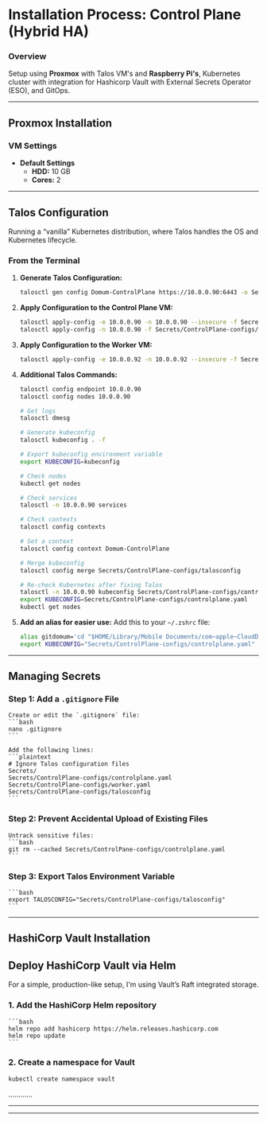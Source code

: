 # **Installation Process: Control Plane (Hybrid HA)**
### **Overview**
Setup using **Proxmox** with Talos VM's and **Raspberry Pi's**, Kubernetes cluster with integration for Hashicorp Vault with External Secrets Operator (ESO), and GitOps.


---

## **Proxmox Installation**

### **VM Settings**
- **Default Settings**
  - **HDD:** 10 GB
  - **Cores:** 2

---

## Talos Configuration
Running a “vanilla” Kubernetes distribution, where Talos handles the OS and Kubernetes lifecycle.
### **From the Terminal**
1. **Generate Talos Configuration:**
   
   ```bash
   talosctl gen config Domum-ControlPlane https://10.0.0.90:6443 -o Secrets/ControlPlane-configs
   ```

2. **Apply Configuration to the Control Plane VM:**
   
   ```bash
   talosctl apply-config -e 10.0.0.90 -n 10.0.0.90 --insecure -f Secrets/ControlPlane-configs/controlplane.yaml
   talosctl apply-config -n 10.0.0.90 -f Secrets/ControlPlane-configs/controlplane.yaml
   ```

3. **Apply Configuration to the Worker VM:**
   
   ```bash
   talosctl apply-config -e 10.0.0.92 -n 10.0.0.92 --insecure -f Secrets/ControlPlane-configs/worker.yaml
   ```

4. **Additional Talos Commands:**
   
   ```bash
   talosctl config endpoint 10.0.0.90
   talosctl config nodes 10.0.0.90

   # Get logs
   talosctl dmesg

   # Generate kubeconfig
   talosctl kubeconfig . -f

   # Export kubeconfig environment variable
   export KUBECONFIG=kubeconfig

   # Check nodes
   kubectl get nodes

   # Check services
   talosctl -n 10.0.0.90 services

   # Check contexts
   talosctl config contexts

   # Set a context
   talosctl config context Domum-ControlPlane

   # Merge kubeconfig
   talosctl config merge Secrets/ControlPlane-configs/talosconfig

   # Re-check Kubernetes after fixing Talos
   talosctl -n 10.0.0.90 kubeconfig Secrets/ControlPlane-configs/controlplane.yaml
   export KUBECONFIG=Secrets/ControlPlane-configs/controlplane.yaml
   kubectl get nodes
   ```

5. **Add an alias for easier use:**
   Add this to your `~/.zshrc` file:
   ```bash
   alias gitdomum='cd "$HOME/Library/Mobile Documents/com~apple~CloudDocs/Git/Domum"'
   export KUBECONFIG="Secrets/ControlPlane-configs/controlplane.yaml"
   ```

---

## **Managing Secrets**

### **Step 1: Add a `.gitignore` File**
    Create or edit the `.gitignore` file:
    ```bash
    nano .gitignore
    ```

    Add the following lines:
    ```plaintext
    # Ignore Talos configuration files
    Secrets/
    Secrets/ControlPlane-configs/controlplane.yaml
    Secrets/ControlPlane-configs/worker.yaml
    Secrets/ControlPlane-configs/talosconfig
    ```

### **Step 2: Prevent Accidental Upload of Existing Files**
    Untrack sensitive files:
    ```bash
    git rm --cached Secrets/ControlPane-configs/controlplane.yaml
    ```

### **Step 3: Export Talos Environment Variable**
    ```bash
    export TALOSCONFIG="Secrets/ControlPlane-configs/talosconfig"
    ```

---

## **HashiCorp Vault Installation**
## **Deploy HashiCorp Vault via Helm**
For a simple, production-like setup, I'm using Vault’s Raft integrated storage.

### **1. Add the HashiCorp Helm repository**
    ```bash
    helm repo add hashicorp https://helm.releases.hashicorp.com
    helm repo update    
    ```

### **2. Create a namespace for Vault**

   ```bash
   kubectl create namespace vault
   ``` 
............

---


--- 